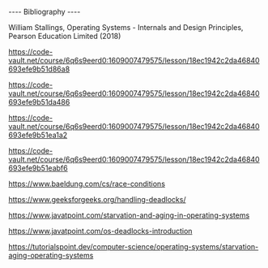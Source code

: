 ---- Bibliography ----

William Stallings, Operating Systems - Internals and Design Principles, Pearson Education Limited (2018)

https://code-vault.net/course/6q6s9eerd0:1609007479575/lesson/18ec1942c2da46840693efe9b51d86a8

https://code-vault.net/course/6q6s9eerd0:1609007479575/lesson/18ec1942c2da46840693efe9b51da486

https://code-vault.net/course/6q6s9eerd0:1609007479575/lesson/18ec1942c2da46840693efe9b51ea1a2

https://code-vault.net/course/6q6s9eerd0:1609007479575/lesson/18ec1942c2da46840693efe9b51eabf6

https://www.baeldung.com/cs/race-conditions

https://www.geeksforgeeks.org/handling-deadlocks/ 

https://www.javatpoint.com/starvation-and-aging-in-operating-systems

https://www.javatpoint.com/os-deadlocks-introduction

https://tutorialspoint.dev/computer-science/operating-systems/starvation-aging-operating-systems

